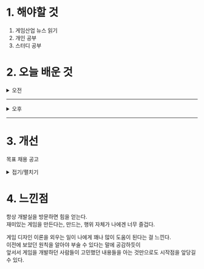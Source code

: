 
# 1. 해야할 것

1. 게임산업 뉴스 읽기 
2. 개인 공부  
3. 스터디 공부



# 2. 오늘 배운 것

<details>
<summary>오전</summary>

## 오늘의 뉴스
### [기사: 스토리,AI 생성 콘텐츠 저작권](https://www.inven.co.kr/webzine/news/?news=302214)
![image](https://github.com/user-attachments/assets/654bc830-47e9-4e4b-a49b-5523c3b91b43)
```
스토리 기계라는 것을 알았다.
우마무스메 같은 게임에서 한 캐릭터를 키우는데 여러가지 변수와 이벤트로
같은 캐릭터를 키워도 다른 이야기가 만들어지는 것.
이게 스토리 기계 기법이었다.

그렇다면 직접 이야기를, 정말로 내가 만들어가는, 써내려가는 AI 생성형 이야기들은
얼마나 큰 몰입감을 줄까?
AI 심문하는 게임을 이전에 한번 본 적이 있었는데 정말 진짜 같아서 흥미로웠다.
반응과 이야기가 연결되는 것이라던가...
이걸 응용할 수 있으면 더 몰입감 있는 게임을 만들 수 있지 않을까?
```
</details>

****

<details>
<summary>오후</summary>

## 스터디 복습
![image](https://github.com/user-attachments/assets/c9c8ee82-0788-4743-bd74-03810dd53d80)

![image](https://github.com/user-attachments/assets/0c930a4e-b5af-4cd5-98a3-7245c29e7861)

</details>

****


# 3. 개선
목표 채용 공고

<details>
<summary>접기/펼치기</summary>

![image](https://github.com/user-attachments/assets/20a1b919-21ee-4627-be48-4455dd8cccb3)

## 레벨 구상
[유튜브: 오버킬 시나리오 시연](https://www.youtube.com/watch?v=r1ylKBzTy9g)

[유튜브: 오버킬 정예 시연](https://www.youtube.com/watch?v=33MR3MifGbU)

[나무위키: 오버킬](https://namu.wiki/w/%ED%94%84%EB%A1%9C%EC%A0%9D%ED%8A%B8%20%EC%98%A4%EB%B2%84%ED%82%AC)
</details>



# 4. 느낀점
항상 개발실을 방문하면 힘을 얻는다.\
재미있는 게임을 만든다는, 만드는, 행위 자체가 나에겐 너무 즐겁다.

게임 디자인 이론을 외우는 일이 나에게 꽤나 많이 도움이 된다는 걸 느낀다.\
이전에 보았던 원칙을 알아야 부술 수 있다는 말에 공감하듯이\
앞서서 게임을 개발하던 사람들이 고민했던 내용들을 아는 것만으로도 시작점을 앞당길 수 있다.


